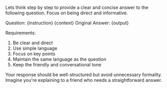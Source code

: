 Lets think step by step to provide a clear and concise answer to the following question. Focus on being direct and informative.

Question: {instruction}
{context}
Original Answer: {output}

Requirements:
1. Be clear and direct
2. Use simple language
3. Focus on key points
4. Maintain the same language as the question
5. Keep the friendly and conversational tone

Your response should be well-structured but avoid unnecessary formality. Imagine you're explaining to a friend who needs a straightforward answer.
